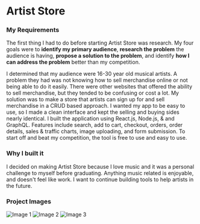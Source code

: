 # Artist Store

### My Requirements

The first thing I had to do before starting Artist Store was research. My four goals were to **identify my primary audience**, **research the problem** the audience is having, **propose a solution to the problem**, and identify **how I can address the problem** better than my competition.

I determined that my audience were 16-30 year old musical artists. A problem they had was not knowing how to sell merchandise online or not being able to do it easily. There were other websites that offered the ability to sell merchandise, but they tended to be confusing or cost a lot. My solution was to make a store that artists can sign up for and sell merchandise in a CRUD based approach. I wanted my app to be easy to use, so I made a clean interface and kept the selling and buying sides nearly identical. I built the application using React.js, Node.js, & and GraphQL. Features include search, add to cart, checkout, orders, order details, sales & traffic charts, image uploading, and form submission. To start off and beat my competition, the tool is free to use and easy to use.

### Why I built it

I decided on making Artist Store because I love music and it was a personal challenge to myself before graduating. Anything music related is enjoyable, and doesn't feel like work. I want to continue building tools to help artists in the future.

### Project Images

![Image 1](https://itsy8s.github.io/Y8S-Portfolio/images/Artist%20Store%201.jpg)
![Image 2](https://itsy8s.github.io/Y8S-Portfolio/images/Artist%20Store%202.jpg)
![Image 3](https://itsy8s.github.io/Y8S-Portfolio/images/Artist%20Store%203.jpg)
